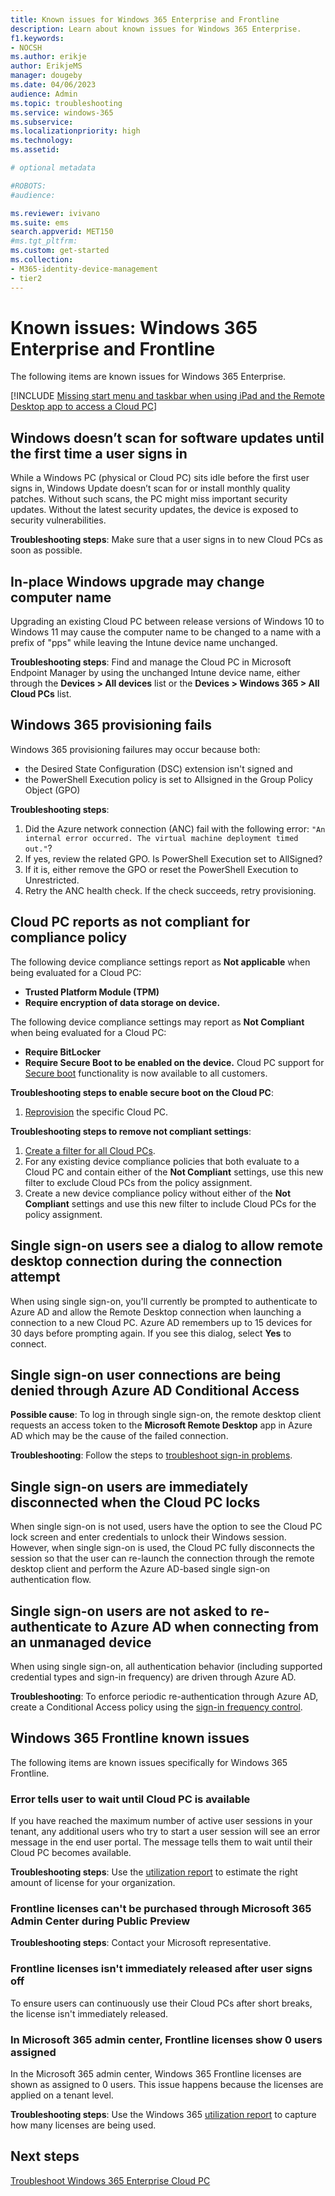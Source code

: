 ```yaml
---
title: Known issues for Windows 365 Enterprise and Frontline
description: Learn about known issues for Windows 365 Enterprise.
f1.keywords:
- NOCSH
ms.author: erikje
author: ErikjeMS
manager: dougeby
ms.date: 04/06/2023
audience: Admin
ms.topic: troubleshooting
ms.service: windows-365
ms.subservice:
ms.localizationpriority: high
ms.technology:
ms.assetid: 

# optional metadata

#ROBOTS:
#audience:

ms.reviewer: ivivano
ms.suite: ems
search.appverid: MET150
#ms.tgt_pltfrm:
ms.custom: get-started
ms.collection:
- M365-identity-device-management
- tier2
---
```


# Known issues: Windows 365 Enterprise and Frontline

The following items are known issues for Windows 365 Enterprise.

[!INCLUDE [Missing start menu and taskbar when using iPad and the Remote Desktop app to access a Cloud PC](../includes/known-issues.md)]

## Windows doesn’t scan for software updates until the first time a user signs in<!--38212344-->

While a Windows PC (physical or Cloud PC) sits idle before the first user signs in, Windows Update doesn’t scan for or install monthly quality patches. Without such scans, the PC might miss important security updates. Without the latest security updates, the device is exposed to security vulnerabilities.

 **Troubleshooting steps**: Make sure that a user signs in to new Cloud PCs as soon as possible.

## In-place Windows upgrade may change computer name

Upgrading an existing Cloud PC between release versions of Windows 10 to Windows 11 may cause the computer name to be changed to a name with a prefix of "pps" while leaving the Intune device name unchanged.

**Troubleshooting steps**: Find and manage the Cloud PC in Microsoft Endpoint Manager by using the unchanged Intune device name, either through the **Devices > All devices** list or the **Devices > Windows 365 > All Cloud PCs** list.


## Windows 365 provisioning fails<!--38483005-->

Windows 365 provisioning failures may occur because both:

- the Desired State Configuration (DSC) extension isn't signed and
- the PowerShell Execution policy is set to Allsigned in the Group Policy Object (GPO)

**Troubleshooting steps**:

1. Did the Azure network connection (ANC) fail with the following error: `"An internal error occurred. The virtual machine deployment timed out."`?
2. If yes, review the related GPO. Is PowerShell Execution set to AllSigned?
3. If it is, either remove the GPO or reset the PowerShell Execution to Unrestricted.
4. Retry the ANC health check. If the check succeeds, retry provisioning.

## Cloud PC reports as not compliant for compliance policy

The following device compliance settings report as **Not applicable** when being evaluated for a Cloud PC:

- **Trusted Platform Module (TPM)**
- **Require encryption of data storage on device.**

The following device compliance settings may report as **Not Compliant** when being evaluated for a Cloud PC:

- **Require BitLocker**
- **Require Secure Boot to be enabled on the device.** Cloud PC support for [Secure boot](/windows-hardware/design/device-experiences/oem-secure-boot) functionality is now available to all customers.

**Troubleshooting steps to enable secure boot on the Cloud PC**:

1. [Reprovision](reprovision-cloud-pc.md) the specific Cloud PC.

**Troubleshooting steps to remove not compliant settings**:

1. [Create a filter for all Cloud PCs](create-filter.md#create-a-filter-for-all-cloud-pcs).
2. For any existing device compliance policies that both evaluate to a Cloud PC and contain either of the **Not Compliant** settings, use this new filter to exclude Cloud PCs from the policy assignment.
3. Create a new device compliance policy without either of the **Not Compliant** settings and use this new filter to include Cloud PCs for the policy assignment.

## Single sign-on users see a dialog to allow remote desktop connection during the connection attempt <!--42499792-->
When using single sign-on, you'll currently be prompted to authenticate to Azure AD and allow the Remote Desktop connection when launching a connection to a new Cloud PC. Azure AD remembers up to 15 devices for 30 days before prompting again. If you see this dialog, select **Yes** to connect.

## Single sign-on user connections are being denied through Azure AD Conditional Access <!--42317382-->
**Possible cause**: To log in through single sign-on, the remote desktop client requests an access token to the **Microsoft Remote Desktop** app in Azure AD which may be the cause of the failed connection.

**Troubleshooting**: Follow the steps to [troubleshoot sign-in problems](/azure/active-directory/conditional-access/troubleshoot-conditional-access).

## Single sign-on users are immediately disconnected when the Cloud PC locks
When single sign-on is not used, users have the option to see the Cloud PC lock screen and enter credentials to unlock their Windows session. However, when single sign-on is used, the Cloud PC fully disconnects the session so that the user can re-launch the connection through the remote desktop client and perform the Azure AD-based single sign-on authentication flow.

## Single sign-on users are not asked to re-authenticate to Azure AD when connecting from an unmanaged device <!--35593334-->
When using single sign-on, all authentication behavior (including supported credential types and sign-in frequency) are driven through Azure AD.

**Troubleshooting**: To enforce periodic re-authentication through Azure AD, create a Conditional Access policy using the [sign-in frequency control](/azure/active-directory/conditional-access/howto-conditional-access-session-lifetime#policy-1-sign-in-frequency-control).

## Windows 365 Frontline known issues

The following items are known issues specifically for Windows 365 Frontline.

### Error tells user to wait until Cloud PC is available

If you have reached the maximum number of active user sessions in your tenant, any additional users who try to start a user session will see an error message in the end user portal. The message tells them to wait until their Cloud PC becomes available.

**Troubleshooting steps**:  Use the [utilization report](report-cloud-pc-utilization.md) to estimate the right amount of license for your organization.

### Frontline licenses can't be purchased through Microsoft 365 Admin Center during Public Preview

**Troubleshooting steps**: Contact your Microsoft representative.

### Frontline licenses isn't immediately released after user signs off

To ensure users can continuously use their Cloud PCs after short breaks, the license isn't immediately released.

### In Microsoft 365 admin center, Frontline licenses show 0 users assigned

In the Microsoft 365 admin center, Windows 365 Frontline licenses are shown as assigned to 0 users. This issue happens because the licenses are applied on a tenant level.

**Troubleshooting steps**: Use the Windows 365 [utilization report](report-cloud-pc-utilization.md) to capture how many licenses are being used.

## Next steps

[Troubleshoot Windows 365 Enterprise Cloud PC](troubleshooting.md)
